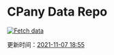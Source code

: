 # CPany Data Repo

[![Fetch data](https://github.com/yjl9903/CPany/actions/workflows/fetch.yml/badge.svg)](https://github.com/yjl9903/CPany/actions/workflows/fetch.yml)

<!-- START_SECTION: update_time -->
更新时间：[2021-11-07 18:55](https://www.timeanddate.com/worldclock/fixedtime.html?msg=Fetch+data&iso=20211107T185534&p1=237)
<!-- END_SECTION: update_time -->
